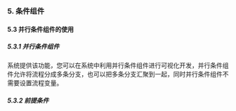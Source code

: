 ### 5. 条件组件

#### 5.3 并行条件组件的使用

##### 5.3.1 并行条件组件

系统提供该功能，您可以在系统中利用并行条件组件进行可视化开发，并行条件组件允许将流程分成多条分支，也可以把多条分支汇聚到一起，同时并行条件组件不需要设置流程变量。

##### 5.3.2 前提条件
